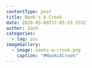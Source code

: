```yaml
---
contentType: post
title: Nook's A Crook
date: 2020-05-09T17:05:53.533Z
author: Zach
categories:
  - tag: pic
imageGallery:
  - image: nooks-a-crook.png
    caption: "#NooksACrook"
---
```

